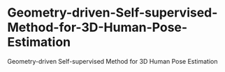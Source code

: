 # Geometry-driven-Self-supervised-Method-for-3D-Human-Pose-Estimation
Geometry-driven Self-supervised Method for 3D Human Pose Estimation
